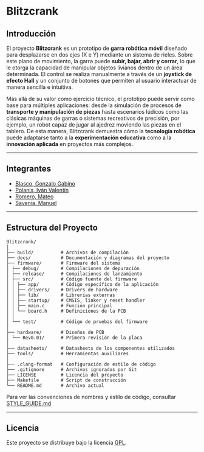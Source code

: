 # Blitzcrank

## Introducción

El proyecto **Blitzcrank** es un prototipo de **garra robótica móvil** diseñado para desplazarse en dos ejes (X e Y) mediante un sistema de rieles. Sobre este plano de movimiento, la garra puede **subir, bajar, abrir y cerrar**, lo que le otorga la capacidad de manipular objetos livianos dentro de un área determinada. El control se realiza manualmente a través de un **joystick de efecto Hall** y un conjunto de botones que permiten al usuario interactuar de manera sencilla e intuitiva.

Más allá de su valor como ejercicio técnico, el prototipo puede servir como base para múltiples aplicaciones: desde la simulación de procesos de **transporte y manipulación de piezas** hasta escenarios lúdicos como las clásicas máquinas de garras o sistemas recreativos de precisión, por ejemplo, un robot capaz de jugar al ajedrez moviendo las piezas en el tablero. De esta manera, Blitzcrank demuestra cómo la **tecnología robótica** puede adaptarse tanto a la **experimentación educativa** como a la **innovación aplicada** en proyectos más complejos.


---

## Integrantes

- [Blasco, Gonzalo Gabino](https://github.com/gonblas)  
- [Polanis, Iván Valentín](https://github.com/ivanpolanis)  
- [Romero, Mateo](https://github.com/ricrubrom)  
- [Savenia, Manuel](https://github.com/manuSavenia)  

---

## Estructura del Proyecto


```
Blitzcrank/
│
├── build/          # Archivos de compilación
├── docs/           # Documentación y diagramas del proyecto
├── firmware/       # Firmware del sistema
│ ├── debug/        # Compilaciones de depuración
│ ├── release/      # Compilaciones de lanzamiento
│ ├── src/          # Código fuente del firmware
│ │ ├── app/        # Código específico de la aplicación
│ │ ├── drivers/    # Drivers de hardware
│ │ ├── lib/        # Librerías externas
│ │ ├── startup/    # CMSIS, linker y reset handler
│ │ ├── main.c      # Función principal
│ │ └── board.h     # Definiciones de la PCB
│ │
│ └── test/         # Código de pruebas del firmware
│
├── hardware/       # Diseños de PCB
│ └── Rev0.01/      # Primera revisión de la placa
│
├── datasheets/     # Datasheets de los componentes utilizados
├── tools/          # Herramientas auxiliares
│
├── .clang-format   # Configuración de estilo de código
├── .gitignore      # Archivos ignorados por Git
├── LICENSE         # Licencia del proyecto
├── Makefile        # Script de construcción
└── README.md       # Archivo actual
```

Para ver las convenciones de nombres y estilo de código, consultar [STYLE_GUIDE.md](./STYLE_GUIDE.md)



---

## Licencia

Este proyecto se distribuye bajo la licencia [GPL](LICENSE).
